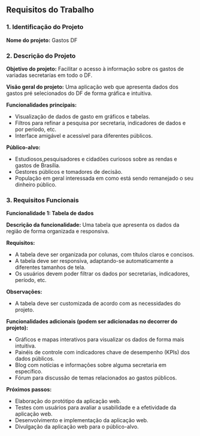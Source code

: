 ## Requisitos do Trabalho

### 1. Identificação do Projeto

**Nome do projeto:** Gastos DF

### 2. Descrição do Projeto

**Objetivo do projeto:** Facilitar o acesso à informação sobre os gastos de variadas secretarías em todo o DF.

**Visão geral do projeto:** Uma aplicação web que apresenta dados dos gastos pré selecionados do DF de forma gráfica e intuitiva.

**Funcionalidades principais:**

* Visualização de dados de gasto em gráficos e tabelas.
* Filtros para refinar a pesquisa por secretaria, indicadores de dados e por período, etc.
* Interface amigável e acessível para diferentes públicos.

**Público-alvo:**

* Estudiosos,pesquisadores e cidadões curiosos sobre as rendas e gastos de Brasília.
* Gestores públicos e tomadores de decisão.
* População em geral interessada em como está sendo remanejado o seu dinheiro público.

### 3. Requisitos Funcionais

**Funcionalidade 1: Tabela de dados**

**Descrição da funcionalidade:** Uma tabela que apresenta os dados da região de forma organizada e responsiva.

**Requisitos:**

* A tabela deve ser organizada por colunas, com títulos claros e concisos.
* A tabela deve ser responsiva, adaptando-se automaticamente a diferentes tamanhos de tela.
* Os usuários devem poder filtrar os dados por secretarias, indicadores, período, etc.


**Observações:**

* A tabela deve ser customizada de acordo com as necessidades do projeto.

**Funcionalidades adicionais (podem ser adicionadas no decorrer do projeto):**

* Gráficos e mapas interativos para visualizar os dados de forma mais intuitiva.
* Painéis de controle com indicadores chave de desempenho (KPIs) dos dados públicos.
* Blog com notícias e informações sobre alguma secretaria em específico.
* Fórum para discussão de temas relacionados ao gastos públicos.


**Próximos passos:**

* Elaboração do protótipo da aplicação web.
* Testes com usuários para avaliar a usabilidade e a efetividade da aplicação web.
* Desenvolvimento e implementação da aplicação web.
* Divulgação da aplicação web para o público-alvo.


